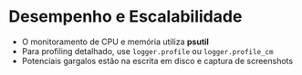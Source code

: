 # Desempenho e Escalabilidade

- O monitoramento de CPU e memória utiliza **psutil**
- Para profiling detalhado, use `logger.profile` ou `logger.profile_cm`
- Potenciais gargalos estão na escrita em disco e captura de screenshots

